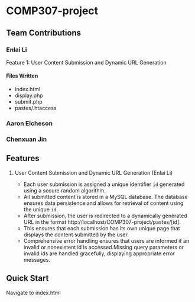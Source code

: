 # COMP307-project

## Team Contributions

### Enlai Li
Feature 1: User Content Submission and Dynamic URL Generation

#### Files Written
- index.html
- display.php
- submit.php
- pastes/.htaccess 
### Aaron Elcheson
### Chenxuan Jin
## Features

1. User Content Submission and Dynamic URL Generation (Enlai Li)

   - Each user submission is assigned a unique identifier `id` generated using a secure random algorithm.
   - All submitted content is stored in a MySQL database. The database ensures data persistence and allows for retrieval of content using the unique `id`.
   - After submission, the user is redirected to a dynamically generated URL in the format http://localhost/COMP307-project/pastes/[id].
   - This ensures that each submission has its own unique page that displays the content submitted by the user.
   - Comprehensive error handling ensures that users are informed if an invalid or nonexistent id is accessed.Missing query parameters or invalid ids are handled gracefully, displaying appropriate error messages.

## Quick Start

Navigate to index.html
